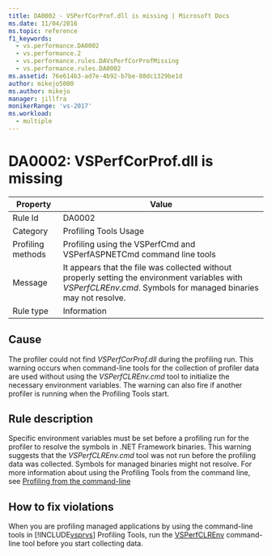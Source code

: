 ```yaml
---
title: DA0002 - VSPerfCorProf.dll is missing | Microsoft Docs
ms.date: 11/04/2016
ms.topic: reference
f1_keywords: 
  - vs.performance.DA0002
  - vs.performance.2
  - vs.performance.rules.DAVsPerfCorProfMissing
  - vs.performance.rules.DA0002
ms.assetid: 76e614b3-ad7e-4b92-b7be-88dc1329be1d
author: mikejo5000
ms.author: mikejo
manager: jillfra
monikerRange: 'vs-2017'
ms.workload: 
  - multiple
---
```

# DA0002: VSPerfCorProf.dll is missing

|Property|Value|
|-|-|
|Rule Id|DA0002|
|Category|Profiling Tools Usage|
|Profiling methods|Profiling using the VSPerfCmd and VSPerfASPNETCmd command line tools|
|Message|It appears that the file was collected without properly setting the environment variables with *VSPerfCLREnv.cmd*. Symbols for managed binaries may not resolve.|
|Rule type|Information|

## Cause
 The profiler could not find *VSPerfCorProf.dll* during the profiling run. This warning occurs when command-line tools for the collection of profiler data are used without using the *VSPerfCLREnv.cmd* tool to initialize the necessary environment variables. The warning can also fire if another profiler is running when the Profiling Tools start.

## Rule description
 Specific environment variables must be set before a profiling run for the profiler to resolve the symbols in .NET Framework binaries. This warning suggests that the *VSPerfCLREnv.cmd* tool was not run before the profiling data was collected. Symbols for managed binaries might not resolve. For more information about using the Profiling Tools from the command line, see [Profiling from the command-line](../profiling/using-the-profiling-tools-from-the-command-line.md)

## How to fix violations
 When you are profiling managed applications by using the command-line tools in [!INCLUDE[vsprvs](../code-quality/includes/vsprvs_md.md)] Profiling Tools, run the [VSPerfCLREnv](../profiling/vsperfclrenv.md) command-line tool before you start collecting data.
